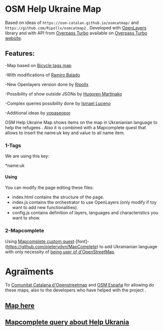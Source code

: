 # OSM Help Ukraine Map

Based on ideas of `https://osm-catalan.github.io/osmcatmap/` and `https://github.com/Ripollx/osmcatmap2` .
Developed with [OpenLayers](https://openlayers.org/) library  and with API from [Overpass Turbo](https://wiki.openstreetmap.org/wiki/Overpass_turbo) available on [Overpass Turbo website](https://overpass-turbo.eu/).

## Features:

-Map based on [Bicycle tags map](https://wiki.openstreetmap.org/wiki/Bicycle_tags_map)

-With modifications of [Ramiro Balado](https://github.com/Qjammer)

-New Openlayers version done by [Ripollx](https://github.com/Ripollx)

-Possibility of show outside JSONs by [Hugoren Martinako ](https://github.com/Crashillo)

-Complex queries possibility done by [Ismael Luceno](https://github.com/ismaell)

-Additional ideas by [yopaseopor](https://github.com/yopaseopor)

OSM Help Ukraine Map shows items on the map in Ukranianian language to help the refugees . Also it is combined with a Mapcomplete quest that allows to insert the name:uk key and value to all name item.

### 1-Tags

We are using this key:

*name:uk

#### Using

You can modify the page editing these files:
* index.html contains the structure of the page.
* index.js contains the orchestrator to use OpenLayers (only modify if toy want to add new functionalities).
* config.js contains definition of layers, languages and characteristics you want to show.

### 2-Mapcomplete

Using [Mapcomplete custom quest](https://mapcomplete.osm.be)-[font]-(https://github.com/pietervdvn/MapComplete) to add Ukranianian  language with only necessity of [being user of d'OpenStreetMap](https://www.openstreetmap.org/login).

# Agraïments
To [Comunitat Catalana d'Openstreetmap](https://t.me/osmcat) and [OSM España](https://t.me/osmes) for allowing do these maps, also to the developers who have helped with the project .

## [Map here](https://yopaseopor.github.io/osmhelpukraniamap)

## [Mapcomplete query about Help Ukrania](https://mapcomplete.osm.be/theme.html?userlayout=https://raw.githubusercontent.com/yopaseopor/mcquests/main/helpukrania.json)
